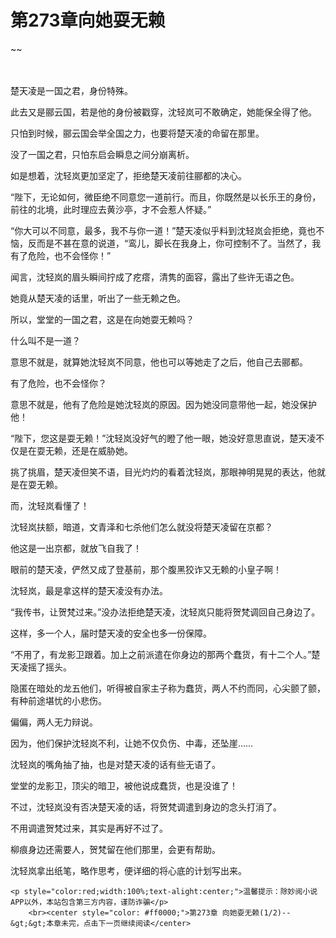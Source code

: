 # 第273章向她耍无赖
~~
    	    <p name="pagetop" href="javascript:void(0);" onclick="return false" style="line-height: 35px;padding: 10px;color: #333;"> </p><p>楚天凌是一国之君，身份特殊。</p><p>此去又是郦云国，若是他的身份被戳穿，沈轻岚可不敢确定，她能保全得了他。</p><p>只怕到时候，郦云国会举全国之力，也要将楚天凌的命留在那里。</p><p>没了一国之君，只怕东启会瞬息之间分崩离析。</p><p>如是想着，沈轻岚更加坚定了，拒绝楚天凌前往郦都的决心。</p><p>“陛下，无论如何，微臣绝不同意您一道前行。而且，你既然是以长乐王的身份，前往的北境，此时理应去黄沙亭，才不会惹人怀疑。”</p><p>“你大可以不同意，最多，我不与你一道！”楚天凌似乎料到沈轻岚会拒绝，竟也不恼，反而是不甚在意的说道，“鸾儿，脚长在我身上，你可控制不了。当然了，我有了危险，也不会怪你！”</p><p>闻言，沈轻岚的眉头瞬间拧成了疙瘩，清隽的面容，露出了些许无语之色。</p><p>她竟从楚天凌的话里，听出了一些无赖之色。</p><p>所以，堂堂的一国之君，这是在向她耍无赖吗？</p><p>什么叫不是一道？</p><p>意思不就是，就算她沈轻岚不同意，他也可以等她走了之后，他自己去郦都。</p><p>有了危险，也不会怪你？</p><p>意思不就是，他有了危险是她沈轻岚的原因。因为她没同意带他一起，她没保护他！</p><p>“陛下，您这是耍无赖！”沈轻岚没好气的瞪了他一眼，她没好意思直说，楚天凌不仅是在耍无赖，还是在威胁她。</p><p>挑了挑眉，楚天凌但笑不语，目光灼灼的看着沈轻岚，那眼神明晃晃的表达，他就是在耍无赖。</p><p>而，沈轻岚看懂了！</p><p>沈轻岚扶额，暗道，文青泽和七杀他们怎么就没将楚天凌留在京都？</p><p>他这是一出京都，就放飞自我了！</p><p>眼前的楚天凌，俨然又成了登基前，那个腹黑狡诈又无赖的小皇子啊！</p><p>沈轻岚，最是拿这样的楚天凌没有办法。</p><p>“我传书，让贺梵过来。”没办法拒绝楚天凌，沈轻岚只能将贺梵调回自己身边了。</p><p>这样，多一个人，届时楚天凌的安全也多一份保障。</p><p>“不用了，有龙影卫跟着。加上之前派遣在你身边的那两个蠢货，有十二个人。”楚天凌摇了摇头。</p><p>隐匿在暗处的龙五他们，听得被自家主子称为蠢货，两人不约而同，心尖颤了颤，有种前途堪忧的小悲伤。</p><p>偏偏，两人无力辩说。</p><p>因为，他们保护沈轻岚不利，让她不仅负伤、中毒，还坠崖……</p><p>沈轻岚的嘴角抽了抽，也是对楚天凌的话有些无语了。</p><p>堂堂的龙影卫，顶尖的暗卫，被他说成蠢货，也是没谁了！</p><p>不过，沈轻岚没有否决楚天凌的话，将贺梵调遣到身边的念头打消了。</p><p>不用调遣贺梵过来，其实是再好不过了。</p><p>柳痕身边还需要人，贺梵留在他们那里，会更有帮助。</p><p>沈轻岚拿出纸笔，略作思考，便详细的将心底的计划写出来。</p>
    	
   	<p style="color:red;width:100%;text-alight:center;">温馨提示：除妙阅小说APP以外，本站包含第三方内容，谨防诈骗</p>
    	<br><center style="color: #ff0000;">第273章 向她耍无赖(1/2)--&gt;&gt;本章未完，点击下一页继续阅读</center>
    	